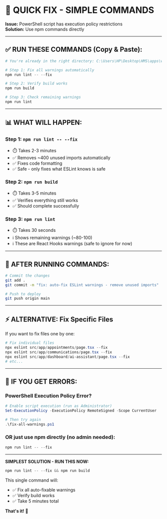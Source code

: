 # 🚀 QUICK FIX - SIMPLE COMMANDS

**Issue:** PowerShell script has execution policy restrictions  
**Solution:** Use npm commands directly

---

## ✅ RUN THESE COMMANDS (Copy & Paste):

```powershell
# You're already in the right directory: C:\Users\HP\Desktop\HMS\apps\web

# Step 1: Fix all warnings automatically
npm run lint -- --fix

# Step 2: Verify build works
npm run build

# Step 3: Check remaining warnings
npm run lint
```

---

## 📊 WHAT WILL HAPPEN:

### Step 1: `npm run lint -- --fix`

- ⏱️ Takes 2-3 minutes
- ✅ Removes ~400 unused imports automatically
- ✅ Fixes code formatting
- ✅ Safe - only fixes what ESLint knows is safe

### Step 2: `npm run build`

- ⏱️ Takes 3-5 minutes
- ✅ Verifies everything still works
- ✅ Should complete successfully

### Step 3: `npm run lint`

- ⏱️ Takes 30 seconds
- ℹ️ Shows remaining warnings (~80-100)
- ℹ️ These are React Hooks warnings (safe to ignore for now)

---

## 🎯 AFTER RUNNING COMMANDS:

```bash
# Commit the changes
git add .
git commit -m "fix: auto-fix ESLint warnings - remove unused imports"

# Push to deploy
git push origin main
```

---

## ⚡ ALTERNATIVE: Fix Specific Files

If you want to fix files one by one:

```powershell
# Fix individual files
npx eslint src/app/appointments/page.tsx --fix
npx eslint src/app/communications/page.tsx --fix
npx eslint src/app/dashboard/ai-assistant/page.tsx --fix
# etc...
```

---

## 🚨 IF YOU GET ERRORS:

### PowerShell Execution Policy Error?

```powershell
# Enable script execution (run as Administrator)
Set-ExecutionPolicy -ExecutionPolicy RemoteSigned -Scope CurrentUser

# Then try again
.\fix-all-warnings.ps1
```

### OR just use npm directly (no admin needed):

```powershell
npm run lint -- --fix
```

---

**SIMPLEST SOLUTION - RUN THIS NOW:**

```powershell
npm run lint -- --fix && npm run build
```

This single command will:

- ✅ Fix all auto-fixable warnings
- ✅ Verify build works
- ✅ Take 5 minutes total

**That's it!** 🎉
